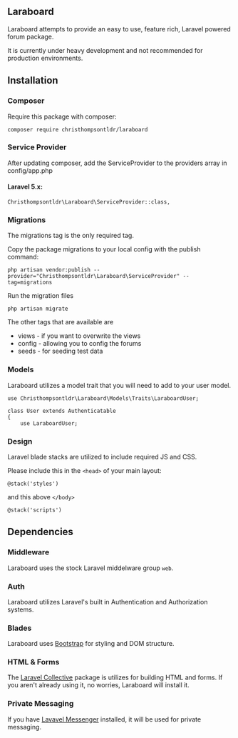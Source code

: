 ## Laraboard

Laraboard attempts to provide an easy to use, feature rich, Laravel powered forum package.

It is currently under heavy development and not recommended for production environments.

## Installation

### Composer

Require this package with composer:

```
composer require christhompsontldr/laraboard
```

### Service Provider

After updating composer, add the ServiceProvider to the providers array in config/app.php

#### Laravel 5.x:

```
Christhompsontldr\Laraboard\ServiceProvider::class,
```

### Migrations

The migrations tag is the only required tag.

Copy the package migrations to your local config with the publish command:

```
php artisan vendor:publish --provider="Christhompsontldr\Laraboard\ServiceProvider" --tag=migrations
```

Run the migration files

```
php artisan migrate
```

The other tags that are available are

 - views - if you want to overwrite the views
 - config - allowing you to config the forums
 - seeds - for seeding test data

### Models

Laraboard utilizes a model trait that you will need to add to your user model.

```
use Christhompsontldr\Laraboard\Models\Traits\LaraboardUser;

class User extends Authenticatable
{
    use LaraboardUser;
```

### Design

Laravel blade stacks are utilized to include required JS and CSS.

Please include this in the `<head>` of your main layout:

```
@stack('styles')
```

and this above `</body>`

```
@stack('scripts')
```

## Dependencies

### Middleware
Laraboard uses the stock Laravel middelware group `web`.

### Auth
Laraboard utilizes Laravel's built in Authentication and Authorization systems.

### Blades
Laraboard uses [Bootstrap](https://getbootstrap.com/) for styling and DOM structure.

### HTML & Forms
The [Laravel Collective](https://laravelcollective.com/) package is utilizes for building HTML and forms.  If you aren't already using it, no worries, Laraboard will install it.

### Private Messaging
If you have [Lavavel Messenger](https://github.com/cmgmyr/laravel-messenger) installed, it will be used for private messaging.